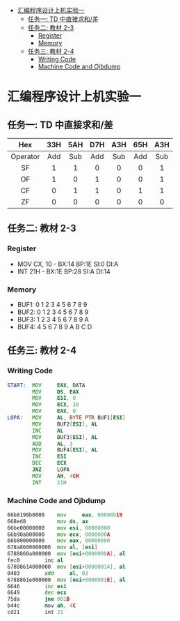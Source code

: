 
* [汇编程序设计上机实验一](#汇编程序设计上机实验一)
	* [任务一: TD 中直接求和/差](#任务一-td-中直接求和差)
	* [任务二: 教材 2-3](#任务二-教材-2-3)
		* [Register](#register)
		* [Memory](#memory)
	* [任务三: 教材 2-4](#任务三-教材-2-4)
		* [Writing Code](#writing-code)
		* [Machine Code and Ojbdump](#machine-code-and-ojbdump)

# 汇编程序设计上机实验一

## 任务一: TD 中直接求和/差

|Hex|33H|5AH|D7H|A3H|65H|A3H|
|:-----:|:-----:|:------:|:-----:|:------:|:-----:|:------:|
|Operator|Add|Sub|Add|Sub|Add|Sub|
|SF|1|1|0|0|0|1|
|OF|1|0|1|0|0|1|
|CF|0|1|1|0|1|1|
|ZF|0|0|0|0|0|0|

## 任务二: 教材 2-3

### Register

-   MOV CX, 10 - BX:14 BP:1E SI:0 DI:A
-   INT 21H - BX:1E BP:28 SI:A DI:14

### Memory

-   BUF1: 0 1 2 3 4 5 6 7 8 9
-   BUF2: 0 1 2 3 4 5 6 7 8 9
-   BUF3: 1 2 3 4 5 6 7 8 9 A
-   BUF4: 4 5 6 7 8 9 A B C D


## 任务三: 教材 2-4

### Writing Code

```asm
START:  MOV     EAX, DATA
        MOV     DS, EAX
        MOV     ESI, 0
        MOV     ECX, 10
        MOV     EAX, 0
LOPA:   MOV     AL, BYTE PTR BUF1[ESI]
        MOV     BUF2[ESI], AL
        INC     AL
        MOV     BUF3[ESI], AL
        ADD     AL, 3
        MOV     BUF4[ESI], AL
        INC     ESI
        DEC     ECX
        JNZ     LOPA
        MOV     AH, 4CH
        INT     21H

```

### Machine Code and Ojbdump

```asm
66b8190b0000	mov     eax, 00000b19
668ed8	        mov	ds, ax
66be00000000	mov	esi, 00000000
66b90a000000	mov	ecx, 0000000A
66b800000000	mov	eax, 00000000 
678a8600000000	mov	al, [esi]
6788860a000000	mov	[esi+0000000A], al
fec0		inc	al
67888614000000	mov	[esi+00000014], al
0403		add 	al, 03
6788861e000000	mov	[esi+0000001E],	al
6646		inc	esi
6649		dec	ecx
75da		jne	001B
b44c		mov	ah, 4C
cd21		int	21
```
